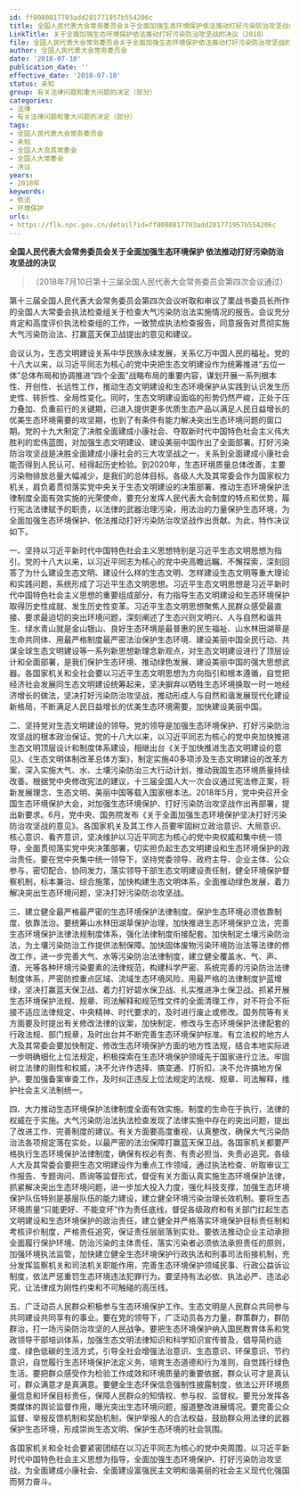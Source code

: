 ```yaml
---
id: ff8080817703add201771957b554206c
title: 全国人民代表大会常务委员会关于全面加强生态环境保护依法推动打好污染防治攻坚战的决议
LinkTitle: 关于全面加强生态环境保护依法推动打好污染防治攻坚战的决议（2018）
file: 全国人民代表大会常务委员会关于全面加强生态环境保护依法推动打好污染防治攻坚战的决议_ff8080817703add201771957b554206c.docx
author: 全国人民代表大会常务委员会
date: '2018-07-10'
publication_date: ''
effective_date: '2018-07-10'
status: 未知
group: 有关法律问题和重大问题的决定（部分）
categories:
- 法律
- 有关法律问题和重大问题的决定（部分）
tags:
- 全国人民代表大会常务委员会
- 未知
- 全国人大及其常委会
- 全国人大常委会
- 决议
years:
- 2018年
keywords:
- 依法
- 环境保护
urls:
- https://flk.npc.gov.cn/detail?id=ff8080817703add201771957b554206c
---
```


**全国人民代表大会常务委员会关于全面加强生态环境保护 依法推动打好污染防治攻坚战的决议**

> （2018年7月10日第十三届全国人民代表大会常务委员会第四次会议通过）

第十三届全国人民代表大会常务委员会第四次会议听取和审议了栗战书委员长所作的全国人大常委会执法检查组关于检查大气污染防治法实施情况的报告。会议充分肯定和高度评价执法检查组的工作，一致赞成执法检查报告，同意报告对贯彻实施大气污染防治法、打赢蓝天保卫战提出的意见和建议。

会议认为，生态文明建设关系中华民族永续发展，关系亿万中国人民的福祉。党的十八大以来，以习近平同志为核心的党中央把生态文明建设作为统筹推进“五位一体”总体布局和协调推进“四个全面”战略布局的重要内容，谋划开展一系列根本性、开创性、长远性工作，推动生态文明建设和生态环境保护从实践到认识发生历史性、转折性、全局性变化。同时，生态文明建设面临的形势仍然严峻，正处于压力叠加、负重前行的关键期，已进入提供更多优质生态产品以满足人民日益增长的优美生态环境需要的攻坚期，也到了有条件有能力解决突出生态环境问题的窗口期。党的十九大制定了决胜全面建成小康社会、夺取新时代中国特色社会主义伟大胜利的宏伟蓝图，对加强生态文明建设、建设美丽中国作出了全面部署。打好污染防治攻坚战是决胜全面建成小康社会的三大攻坚战之一，关系到全面建成小康社会能否得到人民认可、经得起历史检验。到2020年，生态环境质量总体改善，主要污染物排放总量大幅减少，是我们的总体目标。各级人大及其常委会作为国家权力机关，肩负着贯彻落实党中央关于生态文明建设的决策部署、推动生态环境保护法律制度全面有效实施的光荣使命，要充分发挥人民代表大会制度的特点和优势，履行宪法法律赋予的职责，以法律的武器治理污染，用法治的力量保护生态环境，为全面加强生态环境保护、依法推动打好污染防治攻坚战作出贡献。为此，特作决议如下。

一、坚持以习近平新时代中国特色社会主义思想特别是习近平生态文明思想为指引。党的十八大以来，以习近平同志为核心的党中央高瞻远瞩、不懈探索，深刻回答了为什么建设生态文明、建设什么样的生态文明、怎样建设生态文明等重大理论和实践问题，系统形成了习近平生态文明思想。习近平生态文明思想是习近平新时代中国特色社会主义思想的重要组成部分，有力指导生态文明建设和生态环境保护取得历史性成就、发生历史性变革。习近平生态文明思想聚焦人民群众感受最直接、要求最迫切的突出环境问题，深刻阐述了生态兴则文明兴、人与自然和谐共生、绿水青山就是金山银山、良好生态环境是最普惠的民生福祉、山水林田湖草是生命共同体、用最严格制度最严密法治保护生态环境、建设美丽中国全民行动、共谋全球生态文明建设等一系列新思想新理念新观点，对生态文明建设进行了顶层设计和全面部署，是我们保护生态环境、推动绿色发展、建设美丽中国的强大思想武器。各国家机关和全社会要以习近平生态文明思想为方向指引和根本遵循，自觉把经济社会发展同生态文明建设统筹起来，坚决摒弃以牺牲生态环境换取一时一地经济增长的做法，坚决打好污染防治攻坚战，推动形成人与自然和谐发展现代化建设新格局，不断满足人民日益增长的优美生态环境需要，加快建设美丽中国。

二、坚持党对生态文明建设的领导。党的领导是加强生态环境保护、打好污染防治攻坚战的根本政治保证。党的十八大以来，以习近平同志为核心的党中央加快推进生态文明顶层设计和制度体系建设，相继出台《关于加快推进生态文明建设的意见》、《生态文明体制改革总体方案》，制定实施40多项涉及生态文明建设的改革方案，深入实施大气、水、土壤污染防治三大行动计划，推动我国生态环境质量持续改善。根据党中央修改宪法的建议，十三届全国人大一次会议通过宪法修正案，将新发展理念、生态文明、美丽中国等载入国家根本法。2018年5月，党中央召开全国生态环境保护大会，对加强生态环境保护、打好污染防治攻坚战作出再部署，提出新要求。6月，党中央、国务院发布《关于全面加强生态环境保护坚决打好污染防治攻坚战的意见》。各国家机关及其工作人员要牢固树立政治意识、大局意识、核心意识、看齐意识，坚决维护以习近平同志为核心的党中央权威和集中统一领导，全面贯彻落实党中央决策部署，切实担负起生态文明建设和生态环境保护的政治责任。要在党中央集中统一领导下，坚持党委领导、政府主导、企业主体、公众参与，密切配合、协同发力，落实领导干部生态文明建设责任制，健全环境保护督察机制，标本兼治、综合施策，加快构建生态文明体系，全面推动绿色发展，着力解决突出生态环境问题，坚决打好污染防治攻坚战。

三、建立健全最严格最严密的生态环境保护法律制度。保护生态环境必须依靠制度、依靠法治。要统筹山水林田湖草保护治理，加快推进生态环境保护立法，完善生态环境保护法律法规制度体系，强化法律制度衔接配套。加快制定土壤污染防治法，为土壤污染防治工作提供法制保障。加快固体废物污染环境防治法等法律的修改工作，进一步完善大气、水等污染防治法律制度，建立健全覆盖水、气、声、渣、光等各种环境污染要素的法律规范，构建科学严密、系统完善的污染防治法律制度体系，严密防控重点区域、流域生态环境风险，用最严格的法律制度护蓝增绿，坚决打赢蓝天保卫战、着力打好碧水保卫战、扎实推进净土保卫战。抓紧开展生态环境保护法规、规章、司法解释和规范性文件的全面清理工作，对不符合不衔接不适应法律规定、中央精神、时代要求的，及时进行废止或修改。国务院等有关方面要及时提出有关修改法律的议案，加快制定、修改与生态环境保护法律配套的行政法规、部门规章，及时出台并不断完善生态环境保护标准。有立法权的地方人大及其常委会要加快制定、修改生态环境保护方面的地方性法规，结合本地实际进一步明确细化上位法规定，积极探索在生态环境保护领域先于国家进行立法。牢固树立法律的刚性和权威，决不允许作选择、搞变通、打折扣，决不允许搞地方保护。要加强备案审查工作，及时纠正违反上位法规定的法规、规章、司法解释，维护社会主义法制统一。

四、大力推动生态环境保护法律制度全面有效实施。制度的生命在于执行，法律的权威在于实施。大气污染防治法执法检查发现了法律实施中存在的突出问题，提出了改进工作、完善制度的建议。有关方面要高度重视，认真整改，确保大气污染防治法各项规定落在实处，以最严密的法治保障打赢蓝天保卫战。各国家机关都要严格执行生态环境保护法律制度，确保有权必有责、有责必担当、失责必追究。各级人大及其常委会要把生态文明建设作为重点工作领域，通过执法检查、听取审议工作报告、专题询问、质询等监督形式，督促有关方面认真实施生态环境保护法律，抓紧解决突出生态环境问题，进一步加大投入力度，强化科技支撑，加强生态环境保护队伍特别是基层队伍的能力建设，建立健全环境污染治理长效机制。要将生态环境质量“只能更好、不能变坏”作为责任底线，督促各级政府和有关部门扛起生态文明建设和生态环境保护的政治责任，建立健全并严格落实环境保护目标责任制和考核评价制度，严格责任追究，保证责任层层落到实处。要依法推动企业主动承担全面履行保护环境、防治污染的主体责任，落实污染者必须依法承担责任的原则，加强环境执法监管，加快建立健全生态环境保护行政执法和刑事司法衔接机制，充分发挥监察机关和司法机关职能作用，完善生态环境保护领域民事、行政公益诉讼制度，依法严惩重罚生态环境违法犯罪行为。要坚持有法必依、执法必严、违法必究，让法律成为刚性约束和不可触碰的高压线。

五、广泛动员人民群众积极参与生态环境保护工作。生态文明是人民群众共同参与共同建设共同享有的事业。要在党的领导下，广泛动员各方力量，群策群力，群防群治，打一场污染防治攻坚的人民战争。要把生态环境保护纳入国民教育体系和党政领导干部培训体系，加强生态文明法律知识和科学知识宣传普及，倡导简约适度、绿色低碳的生活方式，引导全社会增强法治意识、生态意识、环保意识、节约意识，自觉履行生态环境保护法定义务，培育生态道德和行为准则，自觉践行绿色生活。要把群众感受作为检验工作成效和环境质量的重要依据，群众认可才是真认可，群众满意才是真满意。要健全生态环保信息强制性披露制度，依法公开环境质量信息和环保目标责任，保障人民群众的知情权、参与权、监督权。要充分发挥各类媒体的舆论监督作用，曝光突出生态环境问题，报道整改进展情况。要完善公众监督、举报反馈机制和奖励机制，保护举报人的合法权益，鼓励群众用法律的武器保护生态环境，形成崇尚生态文明、保护生态环境的社会氛围。

各国家机关和全社会要紧密团结在以习近平同志为核心的党中央周围，以习近平新时代中国特色社会主义思想为指导，全面加强生态环境保护、打好污染防治攻坚战，为全面建成小康社会、全面建设富强民主文明和谐美丽的社会主义现代化强国而努力奋斗。
